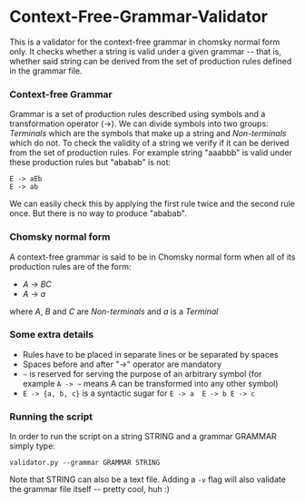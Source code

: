 # Context-Free-Grammar-Validator
This is a validator for the context-free grammar in chomsky normal form only.
It checks whether a string is valid under a given grammar -- that is, whether said string can be derived from the set of production rules defined in the grammar file.


### Context-free Grammar
Grammar is a set of production rules described using symbols and a transformation operator (->).
We can divide symbols into two groups: *Terminals* which are the symbols that make up a string and *Non-terminals* which do not.
To check the validity of a string we verify if it can be derived from the set of production rules.
For example string "aaabbb" is valid under these production rules but "ababab" is not:
```
E -> aEb
E -> ab
```
We can easily check this by applying the first rule twice and the second rule once.
But there is no way to produce "ababab".


### Chomsky normal form
A context-free grammar is said to be in Chomsky normal form when all of its production rules are of the form:
- *A* -> *BC*
- *A* -> *a*

where *A*, *B* and *C* are *Non-terminals* and *a* is a *Terminal*


### Some extra details
- Rules have to be placed in separate lines or be separated by spaces
- Spaces before and after "->" operator are mandatory
- `~` is reserved for serving the purpose of an arbitrary symbol (for example `A -> ~` means A can be transformed into any other symbol)
- `E -> {a, b, c}` is a syntactic sugar for `E -> a  E -> b E -> c` 


### Running the script
In order to run the script on a string STRING and a grammar GRAMMAR simply type:
```
validator.py --grammar GRAMMAR STRING
```
Note that STRING can also be a text file.
Adding a `-v` flag will also validate the grammar file itself -- pretty cool, huh :)

